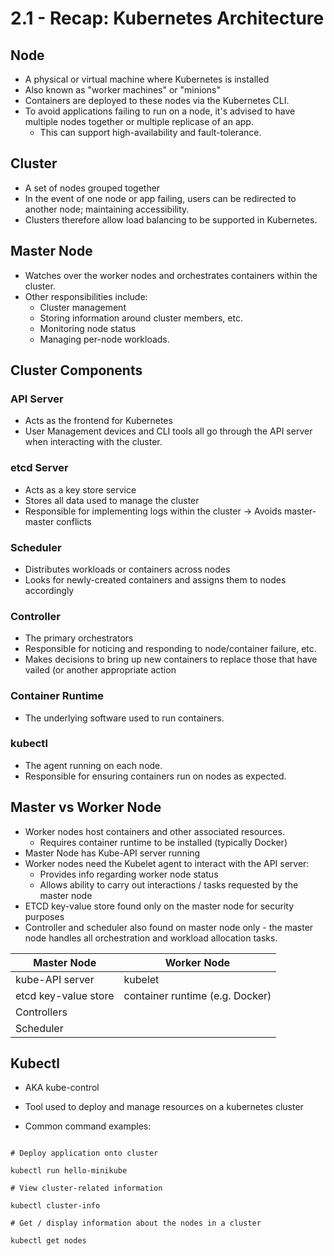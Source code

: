 # 2.1 - Recap: Kubernetes Architecture

## Node

- A physical or virtual machine where Kubernetes is installed
- Also known as "worker machines" or "minions"
- Containers are deployed to these nodes via the Kubernetes CLI.
- To avoid applications failing to run on a node, it's advised to have multiple nodes together or multiple replicase of an app.
  - This can support high-availability and fault-tolerance.

## Cluster

- A set of nodes grouped together
- In the event of one node or app failing, users can be redirected to another node; maintaining accessibility.
- Clusters therefore allow load balancing to be supported in Kubernetes.

## Master Node

- Watches over the worker nodes and orchestrates containers within the cluster.
- Other responsibilities include:
  - Cluster management
  - Storing information around cluster members, etc.
  - Monitoring node status
  - Managing per-node workloads.

## Cluster Components

### API Server

- Acts as the frontend for Kubernetes
- User Management devices and CLI tools all go through the API server when interacting with the cluster.

### etcd Server

- Acts as a key store service
- Stores all data used to manage the cluster
- Responsible for implementing logs within the cluster -> Avoids master-master conflicts

### Scheduler

- Distributes workloads or containers across nodes
- Looks for newly-created containers and assigns them to nodes accordingly

### Controller

- The primary orchestrators
- Responsible for noticing and responding to node/container failure, etc.
- Makes decisions to bring up new containers to replace those that have vailed (or another appropriate action

### Container Runtime

- The underlying software used to run containers.

### kubectl

- The agent running on each node.
- Responsible for ensuring containers run on nodes as expected.

## Master vs Worker Node

- Worker nodes host containers and other associated resources.
  - Requires container runtime to be installed (typically Docker)
- Master Node has Kube-API server running
- Worker nodes need the Kubelet agent to interact with the API server:
  - Provides info regarding worker node status
  - Allows ability to carry out interactions / tasks requested by the master node
- ETCD key-value store found only on the master node for security purposes
- Controller and scheduler also found on master node only - the master node handles all orchestration and workload allocation tasks.

| Master Node          | Worker Node                     |
| -------------------- | ------------------------------- |
| kube-API server      | kubelet                         |
| etcd key-value store | container runtime (e.g. Docker) |
| Controllers          |                                 |
| Scheduler            |                                 |

## Kubectl

- AKA kube-control
- Tool used to deploy and manage resources on a kubernetes cluster

- Common command examples:

```shell

# Deploy application onto cluster

kubectl run hello-minikube

# View cluster-related information

kubectl cluster-info

# Get / display information about the nodes in a cluster

kubectl get nodes

```
